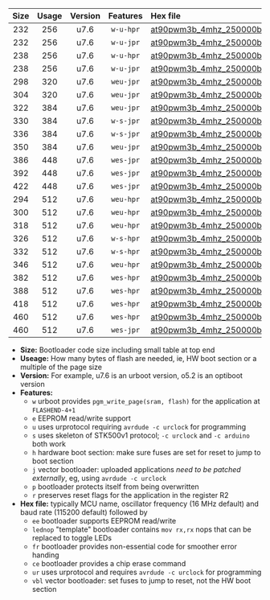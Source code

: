 |Size|Usage|Version|Features|Hex file|
|:-:|:-:|:-:|:-:|:--|
|232|256|u7.6|`w-u-hpr`|[at90pwm3b_4mhz_250000bps_ur.hex](https://raw.githubusercontent.com/stefanrueger/urboot/main//at90pwm3b_4mhz_250000bps_ur.hex)|
|232|256|u7.6|`w-u-jpr`|[at90pwm3b_4mhz_250000bps_ur_vbl.hex](https://raw.githubusercontent.com/stefanrueger/urboot/main//at90pwm3b_4mhz_250000bps_ur_vbl.hex)|
|238|256|u7.6|`w-u-hpr`|[at90pwm3b_4mhz_250000bps_lednop_ur.hex](https://raw.githubusercontent.com/stefanrueger/urboot/main//at90pwm3b_4mhz_250000bps_lednop_ur.hex)|
|238|256|u7.6|`w-u-jpr`|[at90pwm3b_4mhz_250000bps_lednop_ur_vbl.hex](https://raw.githubusercontent.com/stefanrueger/urboot/main//at90pwm3b_4mhz_250000bps_lednop_ur_vbl.hex)|
|298|320|u7.6|`weu-jpr`|[at90pwm3b_4mhz_250000bps_ee_ur_vbl.hex](https://raw.githubusercontent.com/stefanrueger/urboot/main//at90pwm3b_4mhz_250000bps_ee_ur_vbl.hex)|
|304|320|u7.6|`weu-jpr`|[at90pwm3b_4mhz_250000bps_ee_lednop_ur_vbl.hex](https://raw.githubusercontent.com/stefanrueger/urboot/main//at90pwm3b_4mhz_250000bps_ee_lednop_ur_vbl.hex)|
|322|384|u7.6|`weu-jpr`|[at90pwm3b_4mhz_250000bps_ee_lednop_fr_ur_vbl.hex](https://raw.githubusercontent.com/stefanrueger/urboot/main//at90pwm3b_4mhz_250000bps_ee_lednop_fr_ur_vbl.hex)|
|330|384|u7.6|`w-s-jpr`|[at90pwm3b_4mhz_250000bps_vbl.hex](https://raw.githubusercontent.com/stefanrueger/urboot/main//at90pwm3b_4mhz_250000bps_vbl.hex)|
|336|384|u7.6|`w-s-jpr`|[at90pwm3b_4mhz_250000bps_lednop_vbl.hex](https://raw.githubusercontent.com/stefanrueger/urboot/main//at90pwm3b_4mhz_250000bps_lednop_vbl.hex)|
|350|384|u7.6|`weu-jpr`|[at90pwm3b_4mhz_250000bps_ee_lednop_fr_ce_ur_vbl.hex](https://raw.githubusercontent.com/stefanrueger/urboot/main//at90pwm3b_4mhz_250000bps_ee_lednop_fr_ce_ur_vbl.hex)|
|386|448|u7.6|`wes-jpr`|[at90pwm3b_4mhz_250000bps_ee_vbl.hex](https://raw.githubusercontent.com/stefanrueger/urboot/main//at90pwm3b_4mhz_250000bps_ee_vbl.hex)|
|392|448|u7.6|`wes-jpr`|[at90pwm3b_4mhz_250000bps_ee_lednop_vbl.hex](https://raw.githubusercontent.com/stefanrueger/urboot/main//at90pwm3b_4mhz_250000bps_ee_lednop_vbl.hex)|
|422|448|u7.6|`wes-jpr`|[at90pwm3b_4mhz_250000bps_ee_lednop_fr_vbl.hex](https://raw.githubusercontent.com/stefanrueger/urboot/main//at90pwm3b_4mhz_250000bps_ee_lednop_fr_vbl.hex)|
|294|512|u7.6|`weu-hpr`|[at90pwm3b_4mhz_250000bps_ee_ur.hex](https://raw.githubusercontent.com/stefanrueger/urboot/main//at90pwm3b_4mhz_250000bps_ee_ur.hex)|
|300|512|u7.6|`weu-hpr`|[at90pwm3b_4mhz_250000bps_ee_lednop_ur.hex](https://raw.githubusercontent.com/stefanrueger/urboot/main//at90pwm3b_4mhz_250000bps_ee_lednop_ur.hex)|
|318|512|u7.6|`weu-hpr`|[at90pwm3b_4mhz_250000bps_ee_lednop_fr_ur.hex](https://raw.githubusercontent.com/stefanrueger/urboot/main//at90pwm3b_4mhz_250000bps_ee_lednop_fr_ur.hex)|
|326|512|u7.6|`w-s-hpr`|[at90pwm3b_4mhz_250000bps.hex](https://raw.githubusercontent.com/stefanrueger/urboot/main//at90pwm3b_4mhz_250000bps.hex)|
|332|512|u7.6|`w-s-hpr`|[at90pwm3b_4mhz_250000bps_lednop.hex](https://raw.githubusercontent.com/stefanrueger/urboot/main//at90pwm3b_4mhz_250000bps_lednop.hex)|
|346|512|u7.6|`weu-hpr`|[at90pwm3b_4mhz_250000bps_ee_lednop_fr_ce_ur.hex](https://raw.githubusercontent.com/stefanrueger/urboot/main//at90pwm3b_4mhz_250000bps_ee_lednop_fr_ce_ur.hex)|
|382|512|u7.6|`wes-hpr`|[at90pwm3b_4mhz_250000bps_ee.hex](https://raw.githubusercontent.com/stefanrueger/urboot/main//at90pwm3b_4mhz_250000bps_ee.hex)|
|388|512|u7.6|`wes-hpr`|[at90pwm3b_4mhz_250000bps_ee_lednop.hex](https://raw.githubusercontent.com/stefanrueger/urboot/main//at90pwm3b_4mhz_250000bps_ee_lednop.hex)|
|418|512|u7.6|`wes-hpr`|[at90pwm3b_4mhz_250000bps_ee_lednop_fr.hex](https://raw.githubusercontent.com/stefanrueger/urboot/main//at90pwm3b_4mhz_250000bps_ee_lednop_fr.hex)|
|460|512|u7.6|`wes-hpr`|[at90pwm3b_4mhz_250000bps_ee_lednop_fr_ce.hex](https://raw.githubusercontent.com/stefanrueger/urboot/main//at90pwm3b_4mhz_250000bps_ee_lednop_fr_ce.hex)|
|460|512|u7.6|`wes-jpr`|[at90pwm3b_4mhz_250000bps_ee_lednop_fr_ce_vbl.hex](https://raw.githubusercontent.com/stefanrueger/urboot/main//at90pwm3b_4mhz_250000bps_ee_lednop_fr_ce_vbl.hex)|

- **Size:** Bootloader code size including small table at top end
- **Useage:** How many bytes of flash are needed, ie, HW boot section or a multiple of the page size
- **Version:** For example, u7.6 is an urboot version, o5.2 is an optiboot version
- **Features:**
  + `w` urboot provides `pgm_write_page(sram, flash)` for the application at `FLASHEND-4+1`
  + `e` EEPROM read/write support
  + `u` uses urprotocol requiring `avrdude -c urclock` for programming
  + `s` uses skeleton of STK500v1 protocol; `-c urclock` and `-c arduino` both work
  + `h` hardware boot section: make sure fuses are set for reset to jump to boot section
  + `j` vector bootloader: uploaded applications *need to be patched externally*, eg, using `avrdude -c urclock`
  + `p` bootloader protects itself from being overwritten
  + `r` preserves reset flags for the application in the register R2
- **Hex file:** typically MCU name, oscillator frequency (16 MHz default) and baud rate (115200 default) followed by
  + `ee` bootloader supports EEPROM read/write
  + `lednop` "template" bootloader contains `mov rx,rx` nops that can be replaced to toggle LEDs
  + `fr` bootloader provides non-essential code for smoother error handing
  + `ce` bootloader provides a chip erase command
  + `ur` uses urprotocol and requires `avrdude -c urclock` for programming
  + `vbl` vector bootloader: set fuses to jump to reset, not the HW boot section
